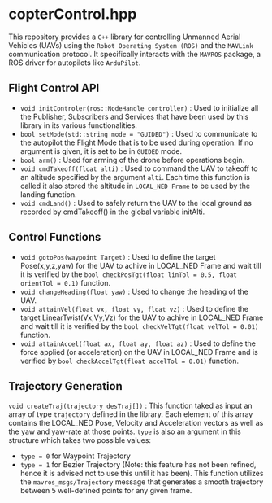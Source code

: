 # copterControl.hpp
This repository provides a `C++` library for controlling Unmanned Aerial Vehicles (UAVs) using the `Robot Operating System (ROS)` and the `MAVLink` communication protocol. It specifically interacts with the `MAVROS` package, a ROS driver for autopilots like `ArduPilot`.

## Flight Control API
* `void initControler(ros::NodeHandle controller)` : Used to initialize all the Publisher, Subscribers and Services that have been used by this library in its various functionalities.
* `bool setMode(std::string mode = "GUIDED")` : Used to communicate to the autopilot the Flight Mode that is to be used during operation. If no argument is given, it is set to be in `GUIDED` mode.
* `bool arm()` : Used for arming of the drone before operations begin.
* `void cmdTakeoff(float alti)` : Used to command the UAV to takeoff to an altitude specified by the argument `alti`. Each time this function is called it also stored the altitude in `LOCAL_NED Frame` to be used by the landing function.
* `void cmdLand()` : Used to safely return the UAV to the local ground as recorded by cmdTakeoff() in the global variable initAlti.

## Control Functions
* `void gotoPos(waypoint Target)` : Used to define the target Pose(x,y,z,yaw) for the UAV to achive in LOCAL_NED Frame and wait till it is verified by the `bool checkPosTgt(float linTol = 0.5, float orientTol = 0.1)` function.
* `void changeHeading(float yaw)` : Used to change the heading of the UAV.
* `void attainVel(float vx, float vy, float vz)` : Used to define the target LinearTwist(Vx,Vy,Vz) for the UAV to achive in LOCAL_NED Frame and wait till it is verified by the `bool checkVelTgt(float velTol = 0.01)` function.
* `void attainAccel(float ax, float ay, float az)` : Used to define the force applied (or acceleration) on the UAV in LOCAL_NED Frame and is verified by `bool checkAccelTgt(float accelTol = 0.01)` function.

## Trajectory Generation
`void createTraj(trajectory desTraj[])` : This function taked as input an array of type `trajectory` defined in the library. Each element of this array contains the LOCAL_NED Pose, Velocity and Acceleration vectors as well as the yaw and yaw-rate at those points. `type` is also an argument in this structure which takes two possible values:
* `type = 0` for Waypoint Trajectory
* `type = 1` for Bezier Trajectory (Note: this feature has not been refined, hence it is advised not to use this until it has been).
This function utilizes the `mavros_msgs/Trajectory` message that generates a smooth trajectory between 5 well-defined points for any given frame.
